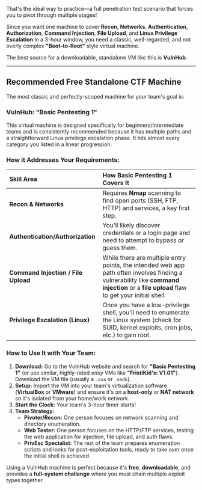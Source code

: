 That's the ideal way to practice—a full penetration test scenario that forces you to pivot through multiple stages!

Since you want one machine to cover **Recon**, **Networks**, **Authentication**, **Authorization**, **Command Injection**, **File Upload**, and **Linux Privilege Escalation** in a 3-hour window, you need a classic, well-regarded, and not overly complex **"Boot-to-Root"** style virtual machine.

The best source for a downloadable, standalone VM like this is **VulnHub**.

---

## Recommended Free Standalone CTF Machine

The most classic and perfectly-scoped machine for your team's goal is:

### VulnHub: **"Basic Pentesting 1"**

This virtual machine is designed specifically for beginners/intermediate teams and is consistently recommended because it has multiple paths and a straightforward Linux privilege escalation phase. It hits almost every category you listed in a linear progression.

### **How it Addresses Your Requirements:**

| Skill Area | How Basic Pentesting 1 Covers It |
| :--- | :--- |
| **Recon & Networks** | Requires **Nmap** scanning to find open ports (SSH, FTP, HTTP) and services, a key first step. |
| **Authentication/Authorization** | You'll likely discover credentials or a login page and need to attempt to bypass or guess them. |
| **Command Injection / File Upload** | While there are multiple entry points, the intended web app path often involves finding a vulnerability like **command injection** or a **file upload** flaw to get your initial shell. |
| **Privilege Escalation (Linux)** | Once you have a low-privilege shell, you'll need to enumerate the Linux system (check for SUID, kernel exploits, cron jobs, etc.) to gain root. |

### **How to Use It with Your Team:**

1.  **Download:** Go to the VulnHub website and search for **"Basic Pentesting 1"** (or use similar, highly-rated *easy* VMs like **"FristiKid's: V1.01"**). Download the VM file (usually a `.ova` or `.vmdk`).
2.  **Setup:** Import the VM into your team's virtualization software (**VirtualBox** or **VMware**) and ensure it's on a **host-only** or **NAT network** so it's isolated from your home/work network.
3.  **Start the Clock:** Your team's 3-hour timer starts!
4.  **Team Strategy:**
    * **Pivoter/Recon:** One person focuses on network scanning and directory enumeration.
    * **Web Tester:** One person focuses on the HTTP/FTP services, testing the web application for injection, file upload, and auth flaws.
    * **PrivEsc Specialist:** The rest of the team prepares enumeration scripts and looks for post-exploitation tools, ready to take over once the initial shell is achieved.

Using a VulnHub machine is perfect because it's **free**, **downloadable**, and provides a **full-system challenge** where you must chain multiple exploit types together.
